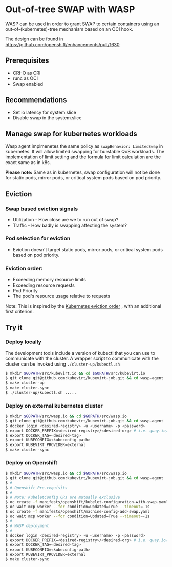 # Out-of-tree SWAP with WASP

WASP can be used in order to grant SWAP to certain containers using
an out-of-(kubernetes)-tree mechanism based on an OCI hook.

The design can be found in https://github.com/openshift/enhancements/pull/1630

## Prerequisites
- CRI-O as CRI
- runc as OCI
- Swap enabled

## Recommendations
- Set io latency for system.slice
- Disable swap in the system.slice

## Manage swap for kubernetes workloads
Wasp agent implmenetes the same policy as `swapBehavior: LimitedSwap` in kubernetes. It will allow limited swapping for burstable QoS workloads. The implementation of limit setting and the formula for limit calculation are the exact same as in k8s.

**Please note:** Same as in kubernetes, swap configuration will not be done for static pods, mirror pods, or critical system pods based on pod priority.


## Eviction

### Swap based eviction signals
- Utilization - How close are we to run out of swap?
- Traffic - How badly is swapping affecting the system?

### Pod selection for eviction
- Eviction doesn't target static pods, mirror pods, or critical system pods based on pod priority.

### Eviction order:
- Exceeding memory resource limits
- Exceeding resource requests
- Pod Priority
- The pod's resource usage relative to requests

Note: This is inspired by the [Kubernetes eviction order](https://kubernetes.io/docs/concepts/scheduling-eviction/node-pressure-eviction/#pod-selection-for-kubelet-eviction)
, with an additional first criterion.


## Try it

### Deploy locally 

The development tools include a version of kubectl that you can use to communicate with the cluster.
A wrapper script to communicate with the cluster can be invoked using `./cluster-up/kubectl.sh`

```bash
$ mkdir $GOPATH/src/kubevirt.io && cd $GOPATH/src/kubevirt.io
$ git clone git@github.com:kubevirt/kubevirt-job.git && cd wasp-agent
$ make cluster-up
$ make cluster-sync
$ ./cluster-up/kubectl.sh .....
```

### Deploy on external kubernetes cluster

```bash
$ mkdir $GOPATH/src/wasp.io && cd $GOPATH/src/wasp.io
$ git clone git@github.com:kubevirt/kubevirt-job.git && cd wasp-agent
$ docker login <desired-registry> -u <username> -p <password>
$ export DOCKER_PREFIX=<desired-registry>/<desired-org> # i.e. quay.io/openshift-virtualization
$ export DOCKER_TAG=<desired-tag>
$ export KUBECONFIG=<kubeconfig-path>
$ export KUBEVIRT_PROVIDER=external 
$ make cluster-sync
```
### Deploy on Openshift

```bash
$ mkdir $GOPATH/src/wasp.io && cd $GOPATH/src/wasp.io
$ git clone git@github.com:kubevirt/kubevirt-job.git && cd wasp-agent
$ #
$ # Openshift Pre-requisits
$ #
$ # Note: KubeletConfig CRs are mutually exclusive
$ oc create -f manifests/openshift/kubelet-configuration-with-swap.yaml
$ oc wait mcp worker --for condition=Updated=True --timeout=-1s
$ oc create -f manifests/openshift/machine-config-add-swap.yaml
$ oc wait mcp worker --for condition=Updated=True --timeout=-1s
$ #
$ # WASP deployment
$ #
$ docker login <desired-registry> -u <username> -p <password>
$ export DOCKER_PREFIX=<desired-registry>/<desired-org> # i.e. quay.io/openshift-virtualization
$ export DOCKER_TAG=<desired-tag>
$ export KUBECONFIG=<kubeconfig-path>
$ export KUBEVIRT_PROVIDER=external 
$ make cluster-sync
```
